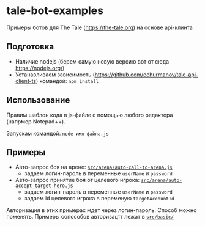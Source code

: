 # tale-bot-examples
Примеры ботов для The Tale (https://the-tale.org) на основе api-клинта

## Подготовка

* Наличие nodejs (берем самую новую версию вот от сюда https://nodejs.org/)
* Устанавливаем зависимость (https://github.com/echurmanov/tale-api-client-ts) командой: `npm install`

## Использование

Правим шаблон кода в js-файле с помощью любого редактора (напрмер Notepad++). 

Запускам командой: `node имя-файла.js`

## Примеры
* Авто-запрос боя на арене: [`src/arena/auto-call-to-arena.js`](src/arena/auto-call-to-arena.js)
  * задаем логин-пароль в переменные `userName` и `password`
* Авто-запрос принятие боя от целевого игрока: [`src/arena/auto-accept-target-hero.js`](src/arena/auto-accept-target-hero.js)
  * задаем логин-пароль в переменные `userName` и `password`
  * задаем id целевого игрока в переменую `targetAccountId`

Авторизация в этих примерах мдет через логин-пароль. Способ можно поменять. Примеры сопособов авторизацтт лежат в [`src/basic/`](src/basic/)
